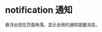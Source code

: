 # notification 通知
悬浮出现在页面角落，显示全局的通知提醒消息。
<ClientOnly>
    <notification-demos></notification-demos>
</ClientOnly>

